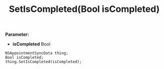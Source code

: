 ﻿---
uid: crmscript_ref_NSAppointmentSyncData_SetIsCompleted
title: SetIsCompleted(Bool isCompleted)
intellisense: NSAppointmentSyncData.SetIsCompleted
keywords: NSAppointmentSyncData, GetIsCompleted
so.topic: reference
---



**Parameter:** 
 - **isCompleted** Bool

```crmscript
NSAppointmentSyncData thing;
Bool isCompleted;
thing.SetIsCompleted(isCompleted);
```

